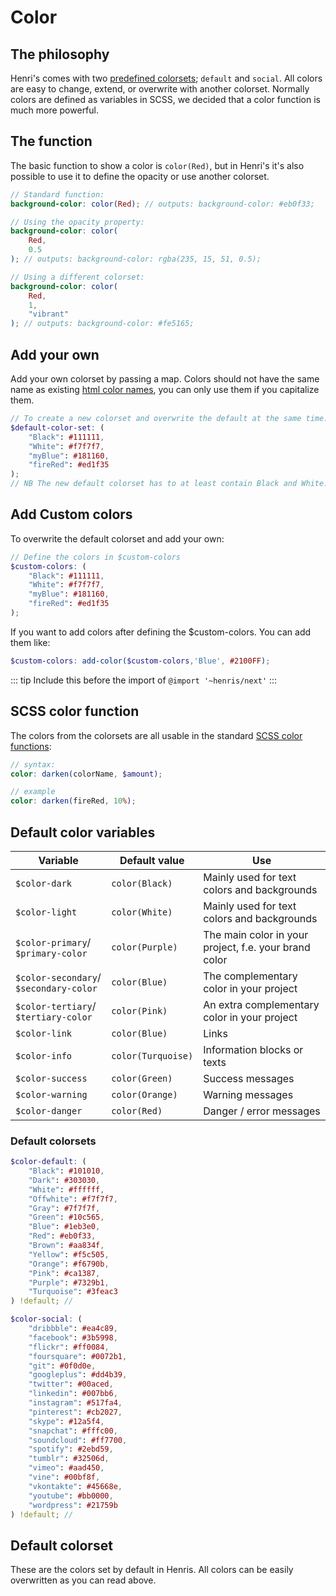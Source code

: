 # Color

## The philosophy

Henri's comes with two [predefined colorsets](#default-colorsets); `default` and `social`. All colors are easy to change, extend, or overwrite with another colorset. Normally colors are defined as variables in SCSS, we decided that a color function is much more powerful.


## The function

The basic function to show a color is `color(Red)`, but in Henri's it's also possible to use it to define the opacity or use another colorset.

```scss
// Standard function:
background-color: color(Red); // outputs: background-color: #eb0f33;

// Using the opacity property:
background-color: color(
	Red,
	0.5
); // outputs: background-color: rgba(235, 15, 51, 0.5);

// Using a different colorset:
background-color: color(
	Red,
	1,
	"vibrant"
); // outputs: background-color: #fe5165;
```

## Add your own

Add your own colorset by passing a map. Colors should not have the same name as existing [html color names](https://www.w3schools.com/colors/colors_names.asp), you can only use them if you capitalize them.

```scss
// To create a new colorset and overwrite the default at the same time:
$default-color-set: (
	"Black": #111111,
	"White": #f7f7f7,
	"myBlue": #181160,
	"fireRed": #ed1f35
);
// NB The new default colorset has to at least contain Black and White.
```

## Add Custom colors

To overwrite the default colorset and add your own:

```scss
// Define the colors in $custom-colors
$custom-colors: (
	"Black": #111111,
	"White": #f7f7f7,
	"myBlue": #181160,
	"fireRed": #ed1f35
);
```

If you want to add colors after defining the $custom-colors. You can add them like:

```scss
$custom-colors: add-color($custom-colors,'Blue', #2100FF);
```

::: tip
Include this before the import of `@import '~henris/next'`
:::

## SCSS color function

The colors from the colorsets are all usable in the standard [SCSS color functions](http://sass-lang.com/documentation/Sass/Script/Functions.html):

```scss
// syntax:
color: darken(colorName, $amount);

// example
color: darken(fireRed, 10%);
```

## Default color variables

| Variable                               | Default value      | Use                                                   |
| -------------------------------------- | ------------------ | ----------------------------------------------------- |
| `$color-dark`                          | `color(Black)`     | Mainly used for text colors and backgrounds           |
| `$color-light`                         | `color(White)`     | Mainly used for text colors and backgrounds           |
| `$color-primary`/ `$primary-color`     | `color(Purple)`    | The main color in your project, f.e. your brand color |
| `$color-secondary`/ `$secondary-color` | `color(Blue)`      | The complementary color in your project               |
| `$color-tertiary`/ `$tertiary-color`   | `color(Pink)`      | An extra complementary color in your project          |
| `$color-link`                          | `color(Blue)`      | Links                                                 |
| `$color-info`                          | `color(Turquoise)` | Information blocks or texts                           |
| `$color-success`                       | `color(Green)`     | Success messages                                      |
| `$color-warning`                       | `color(Orange)`    | Warning messages                                      |
| `$color-danger`                        | `color(Red)`       | Danger / error messages                               |

### Default colorsets

```scss
$color-default: (
	"Black": #101010,
	"Dark": #303030,
	"White": #ffffff,
	"Offwhite": #f7f7f7,
	"Gray": #7f7f7f,
	"Green": #10c565,
	"Blue": #1eb3e0,
	"Red": #eb0f33,
	"Brown": #aa834f,
	"Yellow": #f5c505,
	"Orange": #f6790b,
	"Pink": #ca1387,
	"Purple": #7329b1,
	"Turquoise": #3feac3
) !default; //

$color-social: (
	"dribbble": #ea4c89,
	"facebook": #3b5998,
	"flickr": #ff0084,
	"foursquare": #0072b1,
	"git": #0f0d0e,
	"googleplus": #dd4b39,
	"twitter": #00aced,
	"linkedin": #007bb6,
	"instagram": #517fa4,
	"pinterest": #cb2027,
	"skype": #12a5f4,
	"snapchat": #fffc00,
	"soundcloud": #ff7700,
	"spotify": #2ebd59,
	"tumblr": #32506d,
	"vimeo": #aad450,
	"vine": #00bf8f,
	"vkontakte": #45668e,
	"youtube": #bb0000,
	"wordpress": #21759b
) !default; //
```


## Default colorset

These are the colors set by default in Henris. All colors can be easily overwritten as you can read above. 
